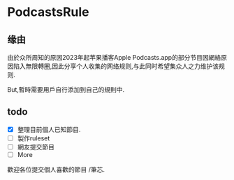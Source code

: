 # PodcastsRule

## 缘由
由於众所周知的原因2023年起苹果播客Apple Podcasts.app的部分节目因網絡原因陷入無限轉圈,因此分享个人收集的网络规则,与此同时希望集众人之力维护该规则.

But,暫時需要用戶自行添加到自己的規則中.


## todo
- [x] 整理目前個人已知節目.
- [ ] 製作ruleset
- [ ] 網友提交節目
- [ ] More

歡迎各位提交個人喜歡的節目 /筆芯.



